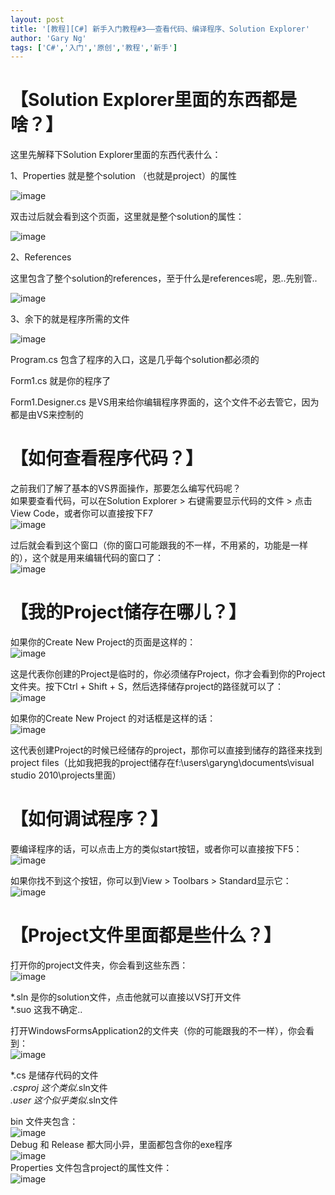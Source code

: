 ```yaml
---
layout: post
title: '[教程][C#] 新手入门教程#3——查看代码、编译程序、Solution Explorer'
author: 'Gary Ng'
tags: ['C#','入门','原创','教程','新手']
---
```


# 

#  【Solution Explorer里面的东西都是啥？】

这里先解释下Solution Explorer里面的东西代表什么：

1、Properties 就是整个solution （也就是project）的属性

![image](http://lh3.ggpht.com/-2i48vU1Upic/Ugsx-zv8AFI/AAAAAAAAD1c/7g2vGMqeN_4/image_thumb%25255B1%25255D.png?imgmax=800)

双击过后就会看到这个页面，这里就是整个solution的属性：

![image](http://lh5.ggpht.com/-yrGpLR7SH_k/UgsyAL55ElI/AAAAAAAAD1s/2URTNDwu6MY/image_thumb%25255B2%25255D.png?imgmax=800)

  


2、References

这里包含了整个solution的references，至于什么是references呢，恩..先别管..

![image](http://lh5.ggpht.com/-I1My78fnyIU/UgsyBI7tOtI/AAAAAAAAD18/G9lAralxalo/image_thumb%25255B3%25255D.png?imgmax=800)

  


3、余下的就是程序所需的文件

![image](http://lh5.ggpht.com/-07SRSwMs0bM/UgsyCZSAT6I/AAAAAAAAD2M/CDxM7FB7UlM/image_thumb%25255B4%25255D.png?imgmax=800)

Program.cs 包含了程序的入口，这是几乎每个solution都必须的

Form1.cs 就是你的程序了

Form1.Designer.cs 是VS用来给你编辑程序界面的，这个文件不必去管它，因为都是由VS来控制的

  


#  【如何查看程序代码？】

之前我们了解了基本的VS界面操作，那要怎么编写代码呢？  
如果要查看代码，可以在Solution Explorer > 右键需要显示代码的文件 > 点击View Code，或者你可以直接按下F7  
![image](http://lh3.ggpht.com/-poh1Gm5o5LU/UgsyDns16eI/AAAAAAAAD2c/f7rMYflvcP4/image_thumb.png?imgmax=800)  
  
过后就会看到这个窗口（你的窗口可能跟我的不一样，不用紧的，功能是一样的），这个就是用来编辑代码的窗口了：  
![image](http://lh4.ggpht.com/-PM-QCvV2VJo/UgsyEtnuOUI/AAAAAAAAD2s/2T2ovoaWPsc/image_thumb%25255B5%25255D.png?imgmax=800)  
  


#  【我的Project储存在哪儿？】

如果你的Create New Project的页面是这样的：  
![image](http://lh6.ggpht.com/-xMQELLc66DQ/UgsyGMoeBtI/AAAAAAAAD28/zheU8grjNzg/image_thumb%25255B6%25255D.png?imgmax=800)  
  
这是代表你创建的Project是临时的，你必须储存Project，你才会看到你的Project文件夹。按下Ctrl + Shift + S，然后选择储存project的路径就可以了：  
![image](http://lh4.ggpht.com/-SFNbQRhaNQI/UgsyHjLO6II/AAAAAAAAD3M/eAgrqWn26Do/image_thumb%25255B9%25255D.png?imgmax=800)  
  
如果你的Create New Project 的对话框是这样的话：  
![image](http://lh4.ggpht.com/-pL67hLo8t1g/UgsyI9XZACI/AAAAAAAAD3c/zdqBvy8yaFI/image_thumb%25255B8%25255D.png?imgmax=800)  
  
这代表创建Project的时候已经储存的project，那你可以直接到储存的路径来找到project files（比如我把我的project储存在f:\users\garyng\documents\visual studio 2010\projects里面）  


#  【如何调试程序？】

要编译程序的话，可以点击上方的类似start按钮，或者你可以直接按下F5：  
![image](http://lh4.ggpht.com/-K0U_m-eIilo/UgsyJ4Utq2I/AAAAAAAAD3s/7sOtztd0ac4/image_thumb%25255B13%25255D.png?imgmax=800)  
  
如果你找不到这个按钮，你可以到View > Toolbars > Standard显示它：  
![image](http://lh6.ggpht.com/-uDfVRzgwg3U/UgsyLCqWSII/AAAAAAAAD38/ig4R1JqUZw4/image_thumb%25255B14%25255D.png?imgmax=800)  
  


#  【Project文件里面都是些什么？】

打开你的project文件夹，你会看到这些东西：  
![image](http://lh5.ggpht.com/-VT2KSr67TyU/UgsyMehYRnI/AAAAAAAAD4M/ID-8noKJz_s/image_thumb%25255B10%25255D.png?imgmax=800)  
  
*.sln 是你的solution文件，点击他就可以直接以VS打开文件  
*.suo 这我不确定..  
  
打开WindowsFormsApplication2的文件夹（你的可能跟我的不一样），你会看到：  
![image](http://lh4.ggpht.com/-ySI9oNpoRlE/UgsyNVubJUI/AAAAAAAAD4c/SYb5WHk-n6Y/image_thumb%25255B11%25255D.png?imgmax=800)  
  
*.cs 是储存代码的文件  
*.csproj 这个类似*.sln文件  
*.user 这个似乎类似*.sln文件  
  
bin 文件夹包含：  
![image](http://lh4.ggpht.com/-6fJi6AGE3Bc/UgsyOZoLRXI/AAAAAAAAD4s/lHHXlsuf9sY/image_thumb%25255B12%25255D.png?imgmax=800)  
Debug 和 Release 都大同小异，里面都包含你的exe程序  
![image](http://lh6.ggpht.com/-BilnpPJtcwc/UgsyPtvwbFI/AAAAAAAAD48/U3aTkp9sz6g/image_thumb%25255B15%25255D.png?imgmax=800)  
Properties 文件包含project的属性文件：  
![image](http://lh3.ggpht.com/-vzZJ9urJCnc/UgsyQsGxecI/AAAAAAAAD5M/TmPPzXIICvw/image_thumb%25255B16%25255D.png?imgmax=800)
